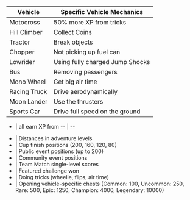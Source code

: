 Vehicle | Specific Vehicle Mechanics
-- | --
Motocross |  50% more XP from tricks
Hill Climber | Collect Coins
Tractor | Break objects
Chopper | Not picking up fuel can
Lowrider | Using fully charged Jump Shocks
Bus | Removing passengers
Mono Wheel | Get big air time
Racing Truck | Drive aerodynamically
Moon Lander | Use the thrusters
Sports Car | Drive full speed on the ground

+ |  all earn XP from
--  | --
- |  Distances in adventure levels
- | Cup finish positions (200, 160, 120, 80)
- | Public event positions (up to 200)
- | Community event positions
- | Team Match single-level scores
- | Featured challenge won
- | Doing tricks (wheelie, flips, air time)
- | Opening vehicle-specific chests (Common: 100, Uncommon: 250, Rare: 500, Epic: 1250, Champion: 4000, Legendary: 10000)
